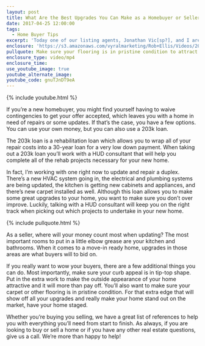 ```yaml
---
layout: post
title: What Are the Best Upgrades You Can Make as a Homebuyer or Seller?
date: 2017-04-25 12:00:00
tags:
  - Home Buyer Tips
excerpt: 'Today one of our listing agents, Jonathan Vic[sp?], and I are covering which repairs and improvements you should make to your home both as a new homebuyer or a seller in today’s market.'
enclosure: 'https://s3.amazonaws.com/vyralmarketing/Rob+Ellis/Videos/2017/What+Are+the+Best+Upgrades+You+Can+Make+as+a+Homebuyer+or+Seller%253F+-+Central+Ohio+Real+Estate+Agent.mp4'
pullquote: Make sure your flooring is in pristine condition to attract buyers.
enclosure_type: video/mp4
enclosure_time:
use_youtube_image: true
youtube_alternate_image:
youtube_code: gnuTJnDT9eA
---
```



{% include youtube.html %}

If you’re a new homebuyer, you might find yourself having to waive contingencies to get your offer accepted, which leaves you with a home in need of repairs or some updates. If that’s the case, you have a few options. You can use your own money, but you can also use a 203k loan.&nbsp;

The 203k loan is a rehabilitation loan which allows you to wrap all of your repair costs into a 30-year loan for a very low down payment. When taking out a 203k loan you’ll work with a HUD consultant that will help you complete all of the rehab projects necessary for your new home.&nbsp;

In fact, I’m working with one right now to update and repair a duplex. There’s a new HVAC system going in, the electrical and plumbing systems are being updated, the kitchen is getting new cabinets and appliances, and there’s new carpet installed as well. Although this loan allows you to make some great upgrades to your home, you want to make sure you don’t over improve. Luckily, talking with a HUD consultant will keep you on the right track when picking out which projects to undertake in your new home.&nbsp;

{% include pullquote.html %}

As a seller, where will your money count most when updating? The most important rooms to put in a little elbow grease are your kitchen and bathrooms. When it comes to a move-in ready home, upgrades in those areas are what buyers will to bid on.&nbsp;

If you really want to wow your buyers, there are a few additional things you can do. Most importantly, make sure your curb appeal is in tip-top shape. Put in the extra work to make the outside appearance of your home attractive and it will more than pay off. You’ll also want to make sure your carpet or other flooring is in pristine condition. For that extra edge that will show off all your upgrades and really make your home stand out on the market, have your home staged.&nbsp;

Whether you’re buying you selling, we have a great list of references to help you with everything you’ll need from start to finish. As always, if you are looking to buy or sell a home or if you have any other real estate questions, give us a call. We’re more than happy to help!